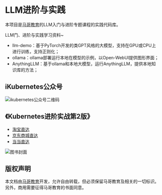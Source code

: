 # LLM进阶与实践
本项目是[马哥教育](http://www.magedu.com)的LLM入门与进阶专题课程的实践代码库。

LLM门、进阶与实践学习资料~

- llm-demo：基于PyTorch开发的类GPT风格的大模型，支持在GPU或CPU上进行训练，支持正则化；
- ollama：ollama部署运行本地在模型的示例，以Open-WebUI提供图形界面；
- AnythingLLM：基于ollama和本地大模型，运行AnythingLLM，提供本地知识库的方法； 

## iKubernetes公众号

![ikubernetes公众号二维码](https://github.com/iKubernetes/Kubernetes_Advanced_Practical_2rd/raw/main/imgs/iKubernetes%E5%85%AC%E4%BC%97%E5%8F%B7%E4%BA%8C%E7%BB%B4%E7%A0%81.jpg)

## 《Kubernetes进阶实战第2版》

- [淘宝直达](https://s.taobao.com/search?q=kubernetes%E8%BF%9B%E9%98%B6%E5%AE%9E%E6%88%98%E7%AC%AC2%E7%89%88&imgfile=&commend=all&ssid=s5-e&search_type=item&sourceId=tb.index&spm=a21bo.2017.201856-taobao-item.1&ie=utf8&initiative_id=tbindexz_20170306)
- [京东商城直达](https://search.jd.com/Search?keyword=kubernetes%E8%BF%9B%E9%98%B6%E5%AE%9E%E6%88%98%E7%AC%AC2%E7%89%88&enc=utf-8&suggest=2.def.0.base&wq=kubernetes%E8%BF%9B%E9%98%B6%E5%AE%9E%E6%88%98&pvid=286ff777931e4075a762f321a0fb1139)
- [当当直达](http://search.dangdang.com/?key=kubernetes%BD%F8%BD%D7%CA%B5%D5%BD%B5%DA%B6%FE%B0%E6&act=input)

![图书封面](https://github.com/iKubernetes/Kubernetes_Advanced_Practical_2rd/raw/main/imgs/book.jpg)

## 版权声明

本文档由[马哥教育](http://www.magedu.com)开发，允许自由转载，但必须保留马哥教育及相关的一切标识。另外，商用需要征得马哥教育的书面同意。
